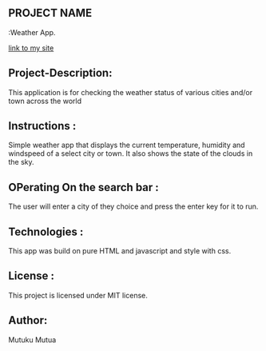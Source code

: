 ## PROJECT NAME 
:Weather App.

<a href="https://rad-kheer-fcd201.netlify.app/">link to my site</a>

## Project-Description: 
This application is for checking the weather status of various cities and/or town across the world

## Instructions :
Simple weather app that displays the current temperature, humidity  and windspeed of a select city or town.
It also shows the state of the clouds in the sky.

## OPerating On the search bar :
The user will enter a city of they choice and press the enter key for it to run.

## Technologies :
This app was build on pure HTML and javascript and style with css.

## License :
This project is licensed under MIT license.

## Author:
 Mutuku Mutua